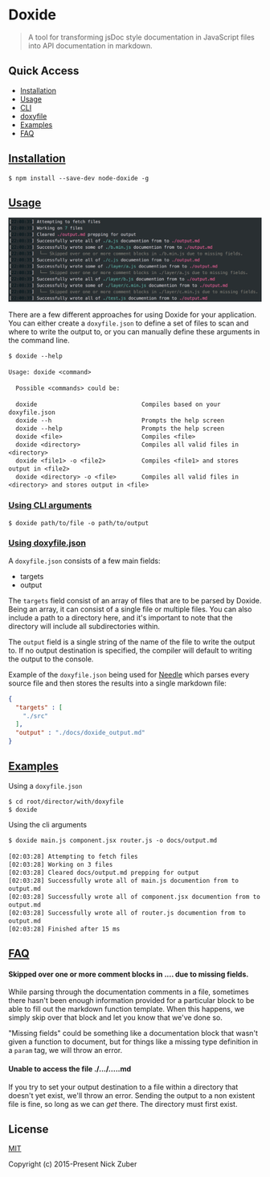 # Doxide

> A tool for transforming jsDoc style documentation in JavaScript files into API documentation in markdown.

## Quick Access

 - <a href="installation">Installation</a>
 - <a href="usage">Usage</a>
  - <a href="cli">CLI</a>
  - <a href="doxyfile">doxyfile</a>
 - <a href="examples">Examples</a>
 - <a href="faq">FAQ</a>

## <a href="#installation" name="installation">Installation</a>

```
$ npm install --save-dev node-doxide -g
```

## <a href="#usage" name="usage">Usage</a>

<img src="./.github/example.png" />

There are a few different approaches for using Doxide for your application. You can either create a `doxyfile.json` to define a set of files to scan and where to write the output to, or you can manually define these arguments in the command line.

```
$ doxide --help

Usage: doxide <command>

  Possible <commands> could be:

  doxide                             Compiles based on your doxyfile.json
  doxide --h                         Prompts the help screen
  doxide --help                      Prompts the help screen
  doxide <file>                      Compiles <file>
  doxide <directory>                 Compiles all valid files in <directory>
  doxide <file1> -o <file2>          Compiles <file1> and stores output in <file2>
  doxide <directory> -o <file>       Compiles all valid files in <directory> and stores output in <file>
```


### <a href="#cli" name="cli">Using CLI arguments</a>

```
$ doxide path/to/file -o path/to/output
```

### <a href="#doxyfile" name="doxyfile">Using doxyfile.json</a>

A `doxyfile.json` consists of a few main fields:

 - targets
 - output

The `targets` field consist of an array of files that are to be parsed by Doxide. Being an array, it can consist of a single file or multiple files. You can also include a path to a directory here, and it's important to note that the directory will include all subdirectories within.

The `output` field is a single string of the name of the file to write the output to. If no output destination is specified, the compiler will default to writing the output to the console.

Example of the `doxyfile.json` being used for [Needle](https://github.com/nickzuber/needle) which parses every source file and then stores the results into a single markdown file:

```json
{
  "targets" : [
    "./src"
  ],
  "output" : "./docs/doxide_output.md"
}

```

## <a href="#examples" name="example">Examples</a>

Using a `doxyfile.json`

```
$ cd root/director/with/doxyfile
$ doxide
```

Using the cli arguments

```
$ doxide main.js component.jsx router.js -o docs/output.md

[02:03:28] Attempting to fetch files
[02:03:28] Working on 3 files
[02:03:28] Cleared docs/output.md prepping for output
[02:03:28] Successfully wrote all of main.js documention from to output.md
[02:03:28] Successfully wrote all of component.jsx documention from to output.md
[02:03:28] Successfully wrote all of router.js documention from to output.md
[02:03:28] Finished after 15 ms
```

## <a href="#faq" name="faq">FAQ</a>

#### Skipped over one or more comment blocks in .... due to missing fields.

While parsing through the documentation comments in a file, sometimes there hasn't been enough information provided for a particular block to be able to fill out the markdown function template. When this happens, we simply skip over that block and let you know that we've done so.

"Missing fields" could be something like a documentation block that wasn't given a function to document, but for things like a missing type definition in a `param` tag, we will throw an error.

#### Unable to access the file ./.../.....md

If you try to set your output destination to a file within a directory that doesn't yet exist, we'll throw an error. Sending the output to a non existent file is fine, so long as we can _get_ there. The directory must first exist.

## License
[MIT](https://opensource.org/licenses/MIT)

Copyright (c) 2015-Present Nick Zuber
